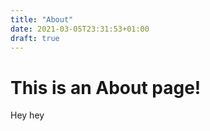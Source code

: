 ```yaml
---
title: "About"
date: 2021-03-05T23:31:53+01:00
draft: true
---
```


# This is an About page!

Hey hey

